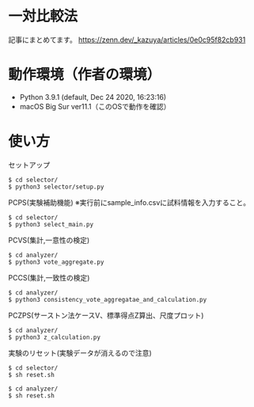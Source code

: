 # 一対比較法

記事にまとめてます。
https://zenn.dev/_kazuya/articles/0e0c95f82cb931

# 動作環境（作者の環境）

+ Python 3.9.1 (default, Dec 24 2020, 16:23:16)  
+ macOS Big Sur ver11.1（このOSで動作を確認）  

# 使い方

セットアップ

```
$ cd selector/
$ python3 selector/setup.py
```

PCPS(実験補助機能)
※実行前にsample_info.csvに試料情報を入力すること。

```
$ cd selector/
$ python3 select_main.py
```

PCVS(集計,一意性の検定)

```
$ cd analyzer/
$ python3 vote_aggregate.py
```

PCCS(集計,一致性の検定)

```
$ cd analyzer/
$ python3 consistency_vote_aggregatae_and_calculation.py
```

PCZPS(サーストン法ケースV、標準得点Z算出、尺度プロット)

```
$ cd analyzer/
$ python3 z_calculation.py
```

実験のリセット(実験データが消えるので注意)

```
$ cd selector/
$ sh reset.sh

$ cd analyzer/
$ sh reset.sh
```

